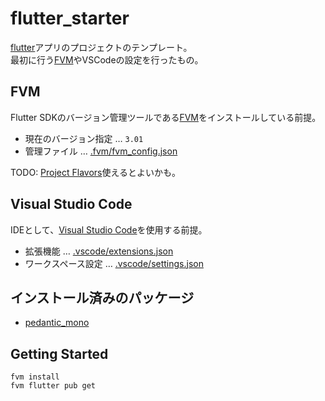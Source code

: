 # flutter_starter

[flutter](https://flutter.dev/)アプリのプロジェクトのテンプレート。  
最初に行う[FVM](https://fvm.app/)やVSCodeの設定を行ったもの。

## FVM

Flutter SDKのバージョン管理ツールである[FVM](https://fvm.app/docs/getting_started/overview)をインストールしている前提。  

* 現在のバージョン指定 … `3.01`
* 管理ファイル … [.fvm/fvm_config.json](.fvm/fvm_config.json)

TODO: [Project Flavors](https://fvm.app/docs/guides/project_flavors)使えるとよいかも。

## Visual Studio Code

IDEとして、[Visual Studio Code](https://code.visualstudio.com/)を使用する前提。

* 拡張機能 … [.vscode/extensions.json](.vscode/extensions.json)
* ワークスペース設定 … [.vscode/settings.json](.vscode/settings.json)

## インストール済みのパッケージ

* [pedantic_mono](https://pub.dev/packages/pedantic_mono)

## Getting Started

```
fvm install
fvm flutter pub get
```

